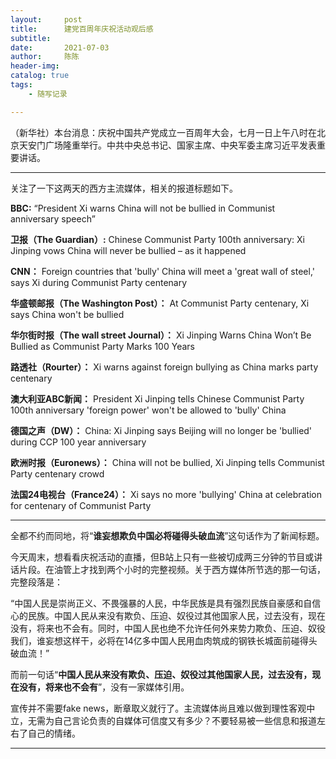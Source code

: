 ```yaml
---
layout:     post
title:      建党百周年庆祝活动观后感
subtitle:   
date:       2021-07-03
author:     陈陈
header-img:
catalog: true
tags:
    - 随写记录

---
```



（新华社）本台消息：庆祝中国共产党成立一百周年大会，七月一日上午八时在北京天安门广场隆重举行。中共中央总书记、国家主席、中央军委主席习近平发表重要讲话。

--------------------------------------

关注了一下这两天的西方主流媒体，相关的报道标题如下。

**BBC:**
“President Xi warns China will not be bullied in Communist anniversary speech”

**卫报（The Guardian）:**
Chinese Communist Party 100th anniversary: Xi Jinping vows China will never be bullied – as it happened

**CNN：**
Foreign countries that 'bully' China will meet a 'great wall of steel,' says Xi during Communist Party centenary

**华盛顿邮报（The Washington Post）：**
At Communist Party centenary, Xi says China won't be bullied

**华尔街时报（The wall street Journal）：**
Xi Jinping Warns China Won’t Be Bullied as Communist Party Marks 100 Years 

**路透社（Rourter）：**
Xi warns against foreign bullying as China marks party centenary

**澳大利亚ABC新闻：**
President Xi Jinping tells Chinese Communist Party 100th anniversary 'foreign power' won't be allowed to 'bully' China

**德国之声（DW）：**
China: Xi Jinping says Beijing will no longer be 'bullied' during CCP 100 year anniversary

**欧洲时报（Euronews）：**
China will not be bullied, Xi Jinping tells Communist Party centenary crowd

**法国24电视台（France24）：**
Xi says no more 'bullying' China at celebration for centenary of Communist Party

----------------------------

全都不约而同地，将“**谁妄想欺负中国必将碰得头破血流**”这句话作为了新闻标题。

今天周末，想看看庆祝活动的直播，但B站上只有一些被切成两三分钟的节目或讲话片段。在油管上才找到两个小时的完整视频。关于西方媒体所节选的那一句话，完整段落是：

“中国人民是崇尚正义、不畏强暴的人民，中华民族是具有强烈民族自豪感和自信心的民族。中国人民从来没有欺负、压迫、奴役过其他国家人民，过去没有，现在没有，将来也不会有。同时，中国人民也绝不允许任何外来势力欺负、压迫、奴役我们，谁妄想这样干，必将在14亿多中国人民用血肉筑成的钢铁长城面前碰得头破血流！”

而前一句话“**中国人民从来没有欺负、压迫、奴役过其他国家人民，过去没有，现在没有，将来也不会有**”，没有一家媒体引用。

宣传并不需要fake news，断章取义就行了。主流媒体尚且难以做到理性客观中立，无需为自己言论负责的自媒体可信度又有多少？不要轻易被一些信息和报道左右了自己的情绪。

----------------------------
